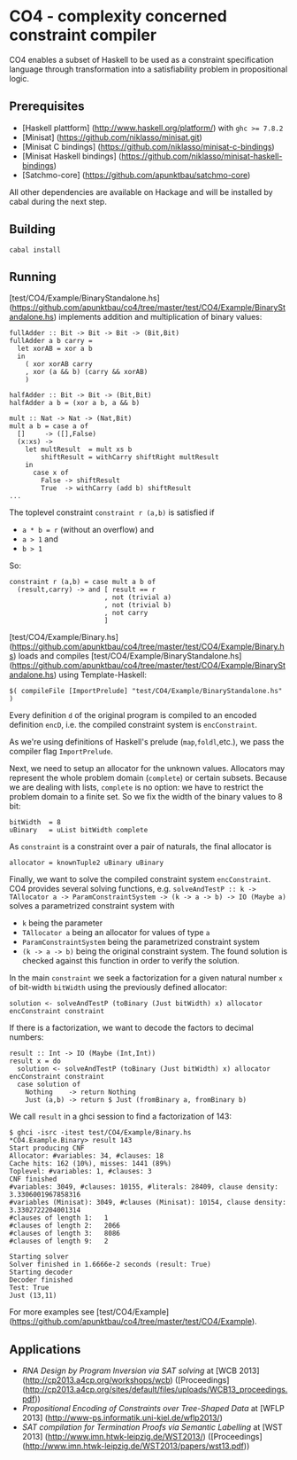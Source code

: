 # CO4 - complexity concerned constraint compiler

CO4 enables a subset of Haskell to be used as a constraint specification language
through transformation into a satisfiability problem in propositional logic.

## Prerequisites

- [Haskell plattform] (http://www.haskell.org/platform/) with `ghc >= 7.8.2`
- [Minisat] (https://github.com/niklasso/minisat.git)
- [Minisat C bindings] (https://github.com/niklasso/minisat-c-bindings)
- [Minisat Haskell bindings] (https://github.com/niklasso/minisat-haskell-bindings)
- [Satchmo-core] (https://github.com/apunktbau/satchmo-core)

All other dependencies are available on Hackage and will be installed by 
cabal during the next step.

## Building

    cabal install

## Running

[test/CO4/Example/BinaryStandalone.hs] (https://github.com/apunktbau/co4/tree/master/test/CO4/Example/BinaryStandalone.hs)
implements addition and multiplication of binary values:

    fullAdder :: Bit -> Bit -> Bit -> (Bit,Bit)
    fullAdder a b carry =
      let xorAB = xor a b
      in
        ( xor xorAB carry
        , xor (a && b) (carry && xorAB)
        )

    halfAdder :: Bit -> Bit -> (Bit,Bit)
    halfAdder a b = (xor a b, a && b)

    mult :: Nat -> Nat -> (Nat,Bit)
    mult a b = case a of
      []     -> ([],False)
      (x:xs) -> 
        let multResult  = mult xs b
            shiftResult = withCarry shiftRight multResult
        in
          case x of
            False -> shiftResult
            True  -> withCarry (add b) shiftResult
    ...

The toplevel constraint `constraint r (a,b)` is satisfied if 

 - `a * b = r` (without an overflow) and
 - `a > 1` and
 - `b > 1`

So:

    constraint r (a,b) = case mult a b of
      (result,carry) -> and [ result == r
                            , not (trivial a)
                            , not (trivial b)
                            , not carry
                            ]

[test/CO4/Example/Binary.hs] (https://github.com/apunktbau/co4/tree/master/test/CO4/Example/Binary.hs)
loads and compiles 
[test/CO4/Example/BinaryStandalone.hs] (https://github.com/apunktbau/co4/tree/master/test/CO4/Example/BinaryStandalone.hs)
using Template-Haskell:

    $( compileFile [ImportPrelude] "test/CO4/Example/BinaryStandalone.hs" )

Every definition `d` of the original program is compiled to an encoded
definition `encD`, i.e. the compiled constraint system is `encConstraint`.

As we're using definitions of Haskell's prelude (`map`,`foldl`,etc.), 
we pass the compiler flag `ImportPrelude`.

Next, we need to setup an allocator for the unknown values.
Allocators may represent the whole problem domain (`complete`) or certain subsets.
Because we are dealing with lists, `complete` is no option: 
we have to restrict the problem domain to a finite set.
So we fix the width of the binary values to 8 bit:

    bitWidth  = 8
    uBinary   = uList bitWidth complete

As `constraint` is a constraint over a pair of naturals, the final allocator is

    allocator = knownTuple2 uBinary uBinary

Finally, we want to solve the compiled constraint system `encConstraint`.
CO4 provides several solving functions, e.g.
`solveAndTestP :: k -> TAllocator a -> ParamConstraintSystem -> (k -> a -> b) -> IO (Maybe a)`
solves a parametrized constraint system with 

 - `k` being the parameter
 - `TAllocator a` being an allocator for values of type `a`
 - `ParamConstraintSystem` being the parametrized constraint system
 - `(k -> a -> b)` being the original constraint system. The found solution is
 checked against this function in order to verify the solution.

In the main `constraint` we seek a factorization for a given natural number `x` of
bit-width `bitWidth` using the previously defined allocator:

    solution <- solveAndTestP (toBinary (Just bitWidth) x) allocator encConstraint constraint

If there is a factorization, we want to decode the factors to decimal numbers:

    result :: Int -> IO (Maybe (Int,Int))
    result x = do
      solution <- solveAndTestP (toBinary (Just bitWidth) x) allocator encConstraint constraint
      case solution of
        Nothing    -> return Nothing
        Just (a,b) -> return $ Just (fromBinary a, fromBinary b)
  
We call `result` in a ghci session to find a factorization of 143:

    $ ghci -isrc -itest test/CO4/Example/Binary.hs
    *CO4.Example.Binary> result 143
    Start producing CNF
    Allocator: #variables: 34, #clauses: 18
    Cache hits: 162 (10%), misses: 1441 (89%)
    Toplevel: #variables: 1, #clauses: 3
    CNF finished
    #variables: 3049, #clauses: 10155, #literals: 28409, clause density: 3.3306001967858316
    #variables (Minisat): 3049, #clauses (Minisat): 10154, clause density: 3.3302722204001314
    #clauses of length 1:	1
    #clauses of length 2:	2066
    #clauses of length 3:	8086
    #clauses of length 9:	2

    Starting solver
    Solver finished in 1.6666e-2 seconds (result: True)
    Starting decoder
    Decoder finished
    Test: True
    Just (13,11)

For more examples see [test/CO4/Example] (https://github.com/apunktbau/co4/tree/master/test/CO4/Example).

## Applications

- *RNA Design by Program Inversion via SAT solving* at [WCB 2013] (http://cp2013.a4cp.org/workshops/wcb) ([Proceedings] (http://cp2013.a4cp.org/sites/default/files/uploads/WCB13_proceedings.pdf))
- *Propositional Encoding of Constraints over Tree-Shaped Data* at [WFLP 2013] (http://www-ps.informatik.uni-kiel.de/wflp2013/) 
- *SAT compilation for Termination Proofs via Semantic Labelling* at [WST 2013] (http://www.imn.htwk-leipzig.de/WST2013/) ([Proceedings] (http://www.imn.htwk-leipzig.de/WST2013/papers/wst13.pdf))
